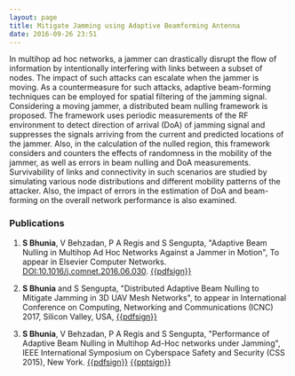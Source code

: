 ```yaml
---
layout: page
title: Mitigate Jamming using Adaptive Beamforming Antenna
date: 2016-09-26 23:51
---
```


In multihop ad hoc networks, a jammer can drastically disrupt the flow of information by intentionally interfering with links between a subset of nodes. The impact of such attacks can escalate when the jammer is moving. As a countermeasure for such attacks, adaptive beam-forming techniques can be employed for spatial filtering of the jamming signal. Considering a moving jammer, a distributed beam nulling framework is proposed. The framework uses periodic measurements of the RF environment to detect direction of arrival (DoA) of jamming signal and suppresses the signals arriving from the current and predicted locations of the jammer. Also, in the calculation of the nulled region, this framework considers and counters the effects of randomness in the mobility of the jammer, as well as errors in beam nulling and DoA measurements. Survivability of links and connectivity in such scenarios are studied by simulating various node distributions and different mobility patterns of the attacker. Also, the impact of errors in the estimation of DoA and beam-forming on the overall network performance is also examined.

### Publications

1. **S Bhunia**, V Behzadan, P A Regis and S Sengupta, "Adaptive Beam Nulling in Multihop Ad Hoc Networks Against a Jammer in Motion", To appear in Elsevier Computer Networks. [DOI:10.1016/j.comnet.2016.06.030](http://www.sciencedirect.com/science/article/pii/S1389128616302109).   [{{pdfsign}}](/publications/manuscripts/comnet_16.pdf)

1. **S Bhunia** and S Sengupta, "Distributed Adaptive Beam Nulling to Mitigate Jamming in 3D UAV Mesh Networks", to appear in International Conference on Computing, Networking and Communications (ICNC) 2017, Silicon Valley, USA, [{{pdfsign}}](/publications/manuscripts/icnc17_beamnull.pdf)

1. **S Bhunia**, V Behzadan, P A Regis and S Sengupta, "Performance of Adaptive Beam Nulling in Multihop Ad-Hoc networks under Jamming", IEEE International Symposium on Cyberspace Safety and Security (CSS 2015), New York.  [{{pdfsign}}](/publications/manuscripts/css15.pdf) [{{pptsign}}](/publications/manuscripts/css15.pptx)
